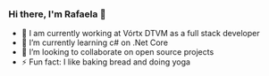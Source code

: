 ### Hi there, I'm Rafaela 👋

- 🔭 I am currently working at Vórtx DTVM as a full stack developer
- 🌱 I’m currently learning c# on .Net Core
- 👯 I’m looking to collaborate on open source projects
- ⚡ Fun fact: I like baking bread and doing yoga
